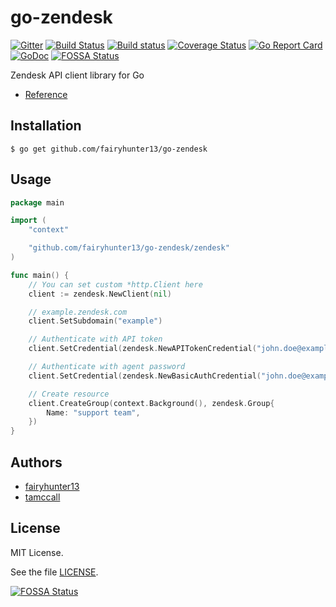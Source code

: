 # go-zendesk
[![Gitter](https://badges.gitter.im/terraform-provider-zendesk/Lobby.svg)](https://gitter.im/terraform-provider-zendesk/Lobby?utm_source=badge&utm_medium=badge&utm_campaign=pr-badge)
[![Build Status](https://travis-ci.org/fairyhunter13/go-zendesk.svg?branch=master)](https://travis-ci.org/fairyhunter13/go-zendesk)
[![Build status](https://ci.appveyor.com/api/projects/status/ce4p1mswjkdftv6o/branch/master?svg=true)](https://ci.appveyor.com/project/fairyhunter13/go-zendesk/branch/master)
[![Coverage Status](https://coveralls.io/repos/github/fairyhunter13/go-zendesk/badge.svg?branch=master)](https://coveralls.io/github/fairyhunter13/go-zendesk?branch=master)
[![Go Report Card](https://goreportcard.com/badge/github.com/fairyhunter13/go-zendesk)](https://goreportcard.com/report/github.com/fairyhunter13/go-zendesk)
[![GoDoc](https://godoc.org/github.com/zenform/go-zendesk?status.svg)](https://godoc.org/github.com/zenform/go-zendesk)
[![FOSSA Status](https://app.fossa.io/api/projects/git%2Bgithub.com%2Ffairyhunter13%2Fgo-zendesk.svg?type=shield)](https://app.fossa.io/projects/git%2Bgithub.com%2Ffairyhunter13%2Fgo-zendesk?ref=badge_shield)

Zendesk API client library for Go

- [Reference](https://godoc.org/github.com/fairyhunter13/go-zendesk)

## Installation

``` shell
$ go get github.com/fairyhunter13/go-zendesk
```

## Usage

```go
package main

import (
    "context"

    "github.com/fairyhunter13/go-zendesk/zendesk"
)

func main() {
    // You can set custom *http.Client here
    client := zendesk.NewClient(nil)

    // example.zendesk.com
    client.SetSubdomain("example")

    // Authenticate with API token
    client.SetCredential(zendesk.NewAPITokenCredential("john.doe@example.com", "apitoken"))

    // Authenticate with agent password
    client.SetCredential(zendesk.NewBasicAuthCredential("john.doe@example.com", "password"))

    // Create resource
    client.CreateGroup(context.Background(), zendesk.Group{
        Name: "support team",
    })
}
```

## Authors
- [fairyhunter13](https://github.com/fairyhunter13)
- [tamccall](https://github.com/tamccall)

## License

MIT License.

See the file [LICENSE](./LICENSE).


[![FOSSA Status](https://app.fossa.io/api/projects/git%2Bgithub.com%2Ffairyhunter13%2Fgo-zendesk.svg?type=large)](https://app.fossa.io/projects/git%2Bgithub.com%2Ffairyhunter13%2Fgo-zendesk?ref=badge_large)
